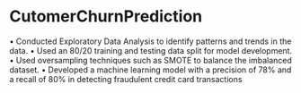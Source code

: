 # CutomerChurnPrediction
• Conducted Exploratory Data Analysis to identify patterns and trends in the data. 
• Used an 80/20 training and testing data split for model development. 
• Used oversampling techniques such as SMOTE to balance the imbalanced dataset. 
• Developed a machine learning model with a precision of 78% and a recall of 80% in detecting fraudulent credit card 
transactions 
